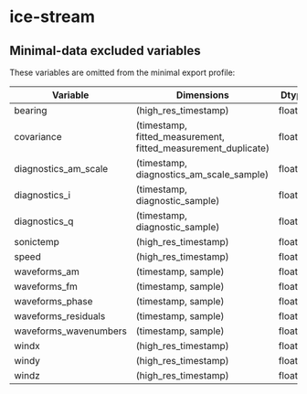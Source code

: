 # ice-stream
## Minimal-data excluded variables

These variables are omitted from the minimal export profile:

| Variable              | Dimensions                                                       | Dtype   |
|-----------------------|------------------------------------------------------------------|---------|
| bearing               | (high_res_timestamp)                                             | float64 |
| covariance            | (timestamp, fitted_measurement, fitted_measurement_duplicate)    | float64 |
| diagnostics_am_scale  | (timestamp, diagnostics_am_scale_sample)                         | float64 |
| diagnostics_i         | (timestamp, diagnostic_sample)                                   | float64 |
| diagnostics_q         | (timestamp, diagnostic_sample)                                   | float64 |
| sonictemp             | (high_res_timestamp)                                             | float64 |
| speed                 | (high_res_timestamp)                                             | float64 |
| waveforms_am          | (timestamp, sample)                                              | float64 |
| waveforms_fm          | (timestamp, sample)                                              | float64 |
| waveforms_phase       | (timestamp, sample)                                              | float64 |
| waveforms_residuals   | (timestamp, sample)                                              | float64 |
| waveforms_wavenumbers | (timestamp, sample)                                              | float64 |
| windx                 | (high_res_timestamp)                                             | float64 |
| windy                 | (high_res_timestamp)                                             | float64 |
| windz                 | (high_res_timestamp)                                             | float64 |
